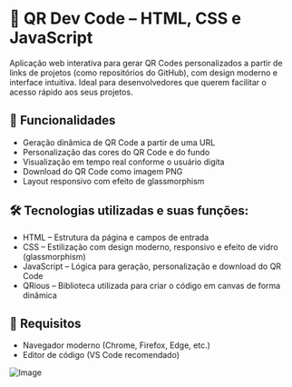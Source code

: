 # 📱 QR Dev Code – HTML, CSS e JavaScript
Aplicação web interativa para gerar QR Codes personalizados a partir de links de projetos (como repositórios do GitHub), com design moderno e interface intuitiva. Ideal para desenvolvedores que querem facilitar o acesso rápido aos seus projetos.

## 🧩 Funcionalidades
 - Geração dinâmica de QR Code a partir de uma URL
 -  Personalização das cores do QR Code e do fundo
 -  Visualização em tempo real conforme o usuário digita
 -  Download do QR Code como imagem PNG
 -  Layout responsivo com efeito de glassmorphism

## 🛠️ Tecnologias utilizadas e suas funções:
 - HTML – Estrutura da página e campos de entrada
 -  CSS – Estilização com design moderno, responsivo e efeito de vidro (glassmorphism)
 -  JavaScript – Lógica para geração, personalização e download do QR Code
 -  QRious – Biblioteca utilizada para criar o código em canvas de forma dinâmica

## 🔧 Requisitos
 - Navegador moderno (Chrome, Firefox, Edge, etc.)
 - Editor de código (VS Code recomendado)

![Image](https://github.com/user-attachments/assets/3d69fb37-824e-4900-a58c-02607a1030fe)
